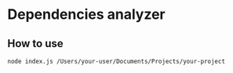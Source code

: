 # Dependencies analyzer

## How to use
```shell
node index.js /Users/your-user/Documents/Projects/your-project
```